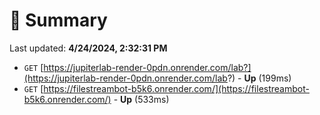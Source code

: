 # 📖 Summary
Last updated: **4/24/2024, 2:32:31 PM**

- `GET` [https://jupiterlab-render-0pdn.onrender.com/lab?](https://jupiterlab-render-0pdn.onrender.com/lab?) - **Up** (199ms)
- `GET` [https://filestreambot-b5k6.onrender.com/](https://filestreambot-b5k6.onrender.com/) - **Up** (533ms)
